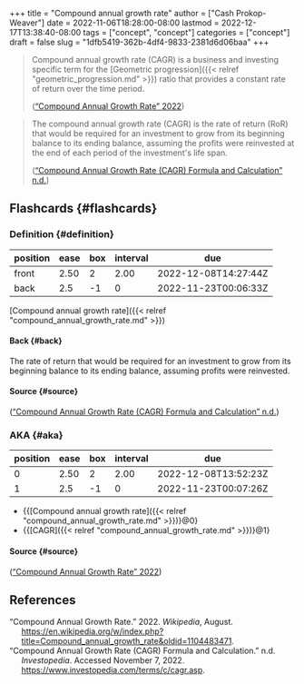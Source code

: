 +++
title = "Compound annual growth rate"
author = ["Cash Prokop-Weaver"]
date = 2022-11-06T18:28:00-08:00
lastmod = 2022-12-17T13:38:40-08:00
tags = ["concept", "concept"]
categories = ["concept"]
draft = false
slug = "1dfb5419-362b-4df4-9833-2381d6d06baa"
+++

> Compound annual growth rate (CAGR) is a business and investing specific term for the [Geometric progression]({{< relref "geometric_progression.md" >}}) ratio that provides a constant rate of return over the time period.
>
> (<a href="#citeproc_bib_item_1">“Compound Annual Growth Rate” 2022</a>)

<!--quoteend-->

> The compound annual growth rate (CAGR) is the rate of return (RoR) that would be required for an investment to grow from its beginning balance to its ending balance, assuming the profits were reinvested at the end of each period of the investment's life span.
>
> (<a href="#citeproc_bib_item_2">“Compound Annual Growth Rate (CAGR) Formula and Calculation” n.d.</a>)


## Flashcards {#flashcards}


### Definition {#definition}

| position | ease | box | interval | due                  |
|----------|------|-----|----------|----------------------|
| front    | 2.50 | 2   | 2.00     | 2022-12-08T14:27:44Z |
| back     | 2.5  | -1  | 0        | 2022-11-23T00:06:33Z |

[Compound annual growth rate]({{< relref "compound_annual_growth_rate.md" >}})


#### Back {#back}

The rate of return that would be required for an investment to grow from its beginning balance to its ending balance, assuming profits were reinvested.


#### Source {#source}

(<a href="#citeproc_bib_item_2">“Compound Annual Growth Rate (CAGR) Formula and Calculation” n.d.</a>)


### AKA {#aka}

| position | ease | box | interval | due                  |
|----------|------|-----|----------|----------------------|
| 0        | 2.50 | 2   | 2.00     | 2022-12-08T13:52:23Z |
| 1        | 2.5  | -1  | 0        | 2022-11-23T00:07:26Z |

-   {{[Compound annual growth rate]({{< relref "compound_annual_growth_rate.md" >}})}@0}
-   {{[CAGR]({{< relref "compound_annual_growth_rate.md" >}})}@1}


#### Source {#source}

(<a href="#citeproc_bib_item_1">“Compound Annual Growth Rate” 2022</a>)

## References

<style>.csl-entry{text-indent: -1.5em; margin-left: 1.5em;}</style><div class="csl-bib-body">
  <div class="csl-entry"><a id="citeproc_bib_item_1"></a>“Compound Annual Growth Rate.” 2022. <i>Wikipedia</i>, August. <a href="https://en.wikipedia.org/w/index.php?title=Compound_annual_growth_rate&oldid=1104483471">https://en.wikipedia.org/w/index.php?title=Compound_annual_growth_rate&#38;oldid=1104483471</a>.</div>
  <div class="csl-entry"><a id="citeproc_bib_item_2"></a>“Compound Annual Growth Rate (CAGR) Formula and Calculation.” n.d. <i>Investopedia</i>. Accessed November 7, 2022. <a href="https://www.investopedia.com/terms/c/cagr.asp">https://www.investopedia.com/terms/c/cagr.asp</a>.</div>
</div>
